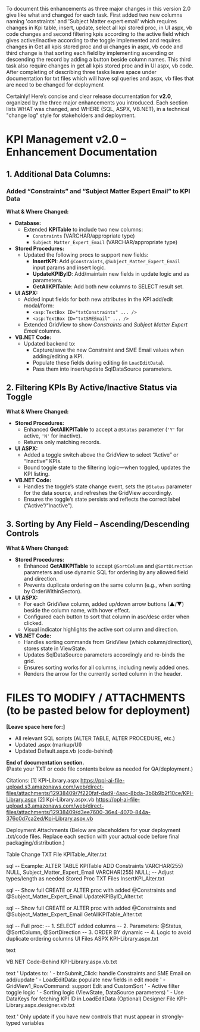 To document this enhancements as three major changes in this version 2.0 give like what and changed for each task. First added two new columns naming 'constraints' and 'Subject Matter expert email' which requires changes in Kpi table, insert, update, select all kpi stored proc, in UI aspx, vb code changes and second filtering kpis according to the active field which gives active/inactive according to the toggle implemented and requires changes in Get all kpis stored proc and ui changes in aspx, vb code and third change is that sorting each field by implementing ascending or descending the record by adding a button beside column names. This third task also require changes in get all kpis stored proc and in UI aspx, vb code. After  completing of describing three tasks leave space under documentation for txt files which will have sql queries and aspx, vb files that are need to be changed for deployment

Certainly! Here’s concise and clear release documentation for **v2.0**, organized by the three major enhancements you introduced. Each section lists WHAT was changed, and WHERE (SQL, ASPX, VB.NET), in a technical "change log" style for stakeholders and deployment.

# KPI Management v2.0 – Enhancement Documentation

## 1. **Additional Data Columns:**  
### Added **“Constraints”** and **“Subject Matter Expert Email”** to KPI Data

**What & Where Changed:**
- **Database:**
  - Extended **KPITable** to include two new columns:  
    - `Constraints` (VARCHAR/appropriate type)
    - `Subject_Matter_Expert_Email` (VARCHAR/appropriate type)
- **Stored Procedures:**
  - Updated the following procs to support new fields:
    - **InsertKPI**: Add `@Constraints`, `@Subject_Matter_Expert_Email` input params and insert logic.
    - **UpdateKPIByID**: Add/maintain new fields in update logic and as parameters.
    - **GetAllKPITable**: Add both new columns to SELECT result set.
- **UI ASPX:**
  - Added input fields for both new attributes in the KPI add/edit modal/form:
    - `<asp:TextBox ID="txtConstraints" ... />`
    - `<asp:TextBox ID="txtSMEEmail" ... />`
  - Extended GridView to show *Constraints* and *Subject Matter Expert Email* columns.
- **VB.NET Code:**
  - Updated backend to:
    - Capture/save the new Constraint and SME Email values when adding/editing a KPI.
    - Populate these fields during editing (in `LoadEditData`).
    - Pass them into insert/update SqlDataSource parameters.

## 2. **Filtering KPIs By Active/Inactive Status via Toggle**

**What & Where Changed:**
- **Stored Procedures:**
  - Enhanced **GetAllKPITable** to accept a `@Status` parameter (`'Y'` for active, `'N'` for inactive).
  - Returns only matching records.
- **UI ASPX:**
  - Added a toggle switch above the GridView to select “Active” or “Inactive” KPIs.
  - Bound toggle state to the filtering logic—when toggled, updates the KPI listing.
- **VB.NET Code:**
  - Handles the toggle’s state change event, sets the `@Status` parameter for the data source, and refreshes the GridView accordingly.
  - Ensures the toggle’s state persists and reflects the correct label (“Active”/“Inactive”).

## 3. **Sorting by Any Field – Ascending/Descending Controls**

**What & Where Changed:**
- **Stored Procedures:**
  - Enhanced **GetAllKPITable** to accept `@SortColumn` and `@SortDirection` parameters and use dynamic SQL for ordering by any allowed field and direction.
  - Prevents duplicate ordering on the same column (e.g., when sorting by OrderWithinSecton).
- **UI ASPX:**
  - For each GridView column, added up/down arrow buttons (▲/▼) beside the column name, with hover effect.
  - Configured each button to sort that column in asc/desc order when clicked.
  - Visual indicator highlights the active sort column and direction.
- **VB.NET Code:**
  - Handles sorting commands from GridView (which column/direction), stores state in ViewState.
  - Updates SqlDataSource parameters accordingly and re-binds the grid.
  - Ensures sorting works for all columns, including newly added ones.
  - Renders the arrow for the currently sorted column in the header.

# FILES TO MODIFY / ATTACHMENTS (to be pasted below for deployment)

**[Leave space here for:]**
- All relevant SQL scripts (ALTER TABLE, ALTER PROCEDURE, etc.)
- Updated .aspx (markup/UI)
- Updated Default.aspx.vb (code-behind)

**End of documentation section.**  
(Paste your TXT or code file contents below as needed for QA/deployment.)

Citations:
[1] KPI-Library.aspx https://ppl-ai-file-upload.s3.amazonaws.com/web/direct-files/attachments/12938409/7f220faf-dad9-4aac-8bda-3b6b9b2f10ce/KPI-Library.aspx
[2] Kpi-Library.aspx.vb https://ppl-ai-file-upload.s3.amazonaws.com/web/direct-files/attachments/12938409/d3ee7600-36e4-4070-844a-376c0d7ca2ed/Kpi-Library.aspx.vb


Deployment Attachments
(Below are placeholders for your deployment .txt/code files. Replace each section with your actual code before final packaging/distribution.)

Table Change TXT File
KPITable_Alter.txt

sql
-- Example:
ALTER TABLE KPITable
  ADD Constraints VARCHAR(255) NULL,
      Subject_Matter_Expert_Email VARCHAR(255) NULL;
-- Adjust types/length as needed
Stored Proc TXT Files
InsertKPI_Alter.txt

sql
-- Show full CREATE or ALTER proc with added @Constraints and @Subject_Matter_Expert_Email
UpdateKPIByID_Alter.txt

sql
-- Show full CREATE or ALTER proc with added @Constraints and @Subject_Matter_Expert_Email
GetAllKPITable_Alter.txt

sql
-- Full proc:
-- 1. SELECT added columns
-- 2. Parameters: @Status, @SortColumn, @SortDirection
-- 3. ORDER BY dynamic
-- 4. Logic to avoid duplicate ordering columns
UI Files
ASPX
KPI-Library.aspx.txt

text
<!--
- New fields in modal (for Constraints, SME Email)
- GridView
    * Add two new columns for Constraints and SME Email
    * Toggle switch for active/inactive filter
    * Up/Down arrows for sorting on each column
    * Edit button as first column
- DataKeyNames="KPI ID"
- Each TemplateField for each data column
-->
VB.NET Code-Behind
KPI-Library.aspx.vb.txt

text
' Updates to:
' - btnSubmit_Click: handle Constraints and SME Email on add/update
' - LoadEditData: populate new fields in edit mode
' - GridView1_RowCommand: support Edit and CustomSort
' - Active filter toggle logic
' - Sorting logic (ViewState, DataSource parameters)
' - Use DataKeys for fetching KPI ID in LoadEditData
(Optional) Designer File
KPI-Library.aspx.designer.vb.txt

text
' Only update if you have new controls that must appear in strongly-typed variables